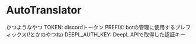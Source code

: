 # AutoTranslator

ひつようなやつ
TOKEN: discordトークン
PREFIX: botの管理に使用するプレフィックス(!とかのやつね)
DEEPL_AUTH_KEY: DeepL APIで取得した認証キー
